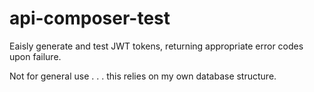 # api-composer-test
Eaisly generate and test JWT tokens, returning appropriate error codes upon failure.

Not for general use  . . . this relies on my own database structure.

